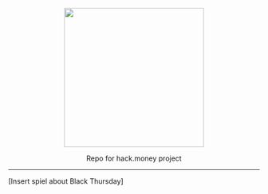 <p align="center"><img src="https://hackathon.money/images/HackMoney.svg" width="280px"/></p>

<p align="center">Repo for hack.money project

<p align="center">
  <!-- <a href="https://www.gnu.org/licenses/lgpl-3.0">
    <img src="https://img.shields.io/badge/License-LGPL%20v3-008033.svg" alt="License: LGPL v3">
  </a> -->
</p>

---

<!-- ## What is [project name]? :man_shrugging: -->

[Insert spiel about Black Thursday]
